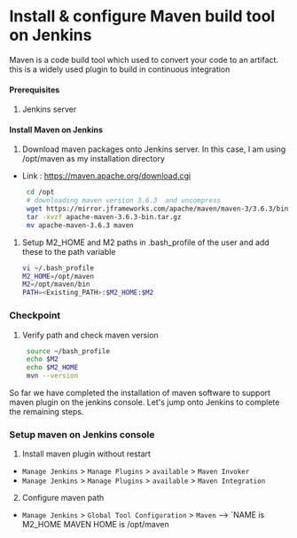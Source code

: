 #  Install & configure Maven build tool on Jenkins
Maven is a code build tool which used to convert your code to an artifact. this is a widely used plugin to build in continuous integration


#### Prerequisites
1. Jenkins server

#### Install Maven on Jenkins
1. Download maven packages onto Jenkins server. In this case, I am using /opt/maven as my installation directory
 - Link : https://maven.apache.org/download.cgi
    ```sh
     cd /opt
     # downloading maven version 3.6.3  and uncompress
     wget https://mirror.jframeworks.com/apache/maven/maven-3/3.6.3/binaries/apache-maven-3.6.3-bin.tar.gz
     tar -xvzf apache-maven-3.6.3-bin.tar.gz
     mv apache-maven-3.6.3 maven
     ```
	
1. Setup M2_HOME and M2 paths in .bash_profile of the user and add these to the path variable
   ```sh
   vi ~/.bash_profile
   M2_HOME=/opt/maven
   M2=/opt/maven/bin
   PATH=<Existing_PATH>:$M2_HOME:$M2
   ```
### Checkpoint 
1. Verify path and check maven version
   ``` sh
    source ~/bash_profile
    echo $M2
    echo $M2_HOME
    mvn --version
    ```
So far we have completed the installation of maven software to support maven plugin on the jenkins console. Let's jump onto Jenkins to complete the remaining steps. 

### Setup maven on Jenkins console
1. Install maven plugin without restart  
  - `Manage Jenkins` > `Manage Plugins` > `available` > `Maven Invoker`
  - `Manage Jenkins` > `Manage Plugins` > `available` > `Maven Integration`

2. Configure maven path
  - `Manage Jenkins` > `Global Tool Configuration` > `Maven` --> `NAME is M2_HOME    MAVEN HOME is /opt/maven

